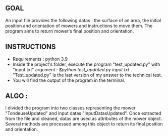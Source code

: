 <h2>GOAL</h2>
An input file provides the following datas : the surface of an area, the initial position and orientation of mowers and instructions to move them. The program aims to return mower's final position and orientation. 

<h2>INSTRUCTIONS</h2>
<ul>
<li>Requirements : python 3.9</li>
<li>Inside the project's folder, execute the program "test_updated.py" with "input.txt" argument : <i> $python test_updated.py input.txt </i>. "Test_updated.py" is the last version of my answer to the technical test.</li>
<li>You will find the output of the program in the terminal.</li>
</ul>

<h2>ALGO :</h2>
I divided the program into two classes representing the mower "TondeuseUpdated" and input datas "InputDatasUpdated".
Once extracted from the file and cleaned, datas are used as attributes of the mower object.
Several methods are processed among this object to return its final position and orientation.
</br>
</br>